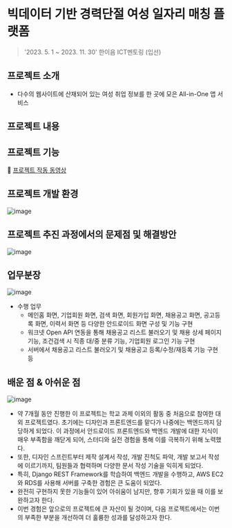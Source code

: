 # 빅데이터 기반 경력단절 여성 일자리 매칭 플랫폼
> '2023. 5. 1 ~ 2023. 11. 30' 한이음 ICT멘토링 (입선)

## 프로젝트 소개
- 다수의 웹사이트에 산재되어 있는 여성 취업 정보를 한 곳에 모은 All-in-One 앱 서비스

## 프로젝트 내용
## 프로젝트 기능 
🔗 [프로젝트 작동 동영상](https://www.youtube.com/watch?v=BvQLZvN0I_0)

## 프로젝트 개발 환경
![image](https://github.com/k-r-1/hanium-project-keepwork/assets/83098949/7e0c2d03-de17-45c6-b002-e21dd2385ab4)

## 프로젝트 추진 과정에서의 문제점 및 해결방안
![image](https://github.com/k-r-1/hanium-project-keepwork/assets/83098949/6ff7b996-f99d-4888-9872-0ff7eb2fb9c5)

## 업무분장
![image](https://github.com/k-r-1/hanium-project-keepwork/assets/83098949/e3443461-7d04-429d-bf93-e525d2c1e47d)

- 수행 업무 
  - 메인홈 화면, 기업회원 화면, 검색 화면, 회원가입 화면, 채용공고 화면, 공고등록 화면, 이력서 화면 등 다양한 안드로이드 화면 구성 및 기능 구현
  - 워크넷 Open API 연동을 통해 채용공고 리스트 불러오기 및 채용 상세 페이지 기능, 조건검색 시 직종 대/중 분류 기능, 기업회원 로그인 기능 구현
  - 서버에서 채용공고 리스트 불러오기 및 채용공고 등록/수정/재등록 기능 구현 등

## 배운 점 & 아쉬운 점 
![image](https://github.com/k-r-1/hanium-project-keepwork/assets/83098949/f97ecf6a-cae2-43d4-a27b-a16e8d196428)

- 약 7개월 동안 진행한 이 프로젝트는 학교 과제 이외의 활동 중 처음으로 참여한 대외 프로젝트였다. 초기에는 디자인과 프론트엔드를 맡다가 나중에는 백엔드까지 담당하게 되었다. 이 과정에서 안드로이드 프론트엔드와 백엔드 개발에 대한 지식이 매우 부족함을 깨닫게 되어, 스터디와 실전 경험을 통해 이를 극복하기 위해 노력했다.
- 또한, 디자인 스프린트부터 제작 설계서 작성, 개발 진척도 파악, 개발 보고서 작성에 이르기까지, 팀원들과 협력하며 다양한 문서 작성 기술을 익히게 되었다.
- 특히, Django REST Framework를 학습하여 백엔드 개발을 수행하고, AWS EC2와 RDS를 사용해 서버를 구축한 경험은 큰 도움이 되었다.
- 완전히 구현하지 못한 기능들이 있어 아쉬움이 남지만, 향후 기회가 있을 때 이를 보완하고자 한다.
- 이번 경험은 앞으로의 프로젝트에 큰 자산이 될 것이며, 다음 프로젝트에서는 이번의 부족한 부분을 개선하여 더 훌륭한 성과를 달성하고자 한다.

